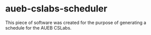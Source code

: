 # aueb-cslabs-scheduler
This piece of software was created for the purpose of generating a schedule for the AUEB CSLabs.

